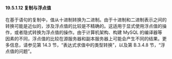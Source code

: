 #### 19.5.1.12 复制与浮点值

在基于语句的复制中，值从十进制转换为二进制。由于十进制和二进制表示之间的转换可能是近似的，涉及浮点值的比较是不精确的。这适用于显式使用浮点值的操作，或者隐式转换为浮点值的操作。由于计算机架构、构建 MySQL 的编译器等因素的不同，浮点值的比较在源服务器和副本服务器上可能会产生不同的结果。更多信息，请参见第 14.3 节，“表达式求值中的类型转换”，以及第 B.3.4.8 节，“浮点值的问题”。